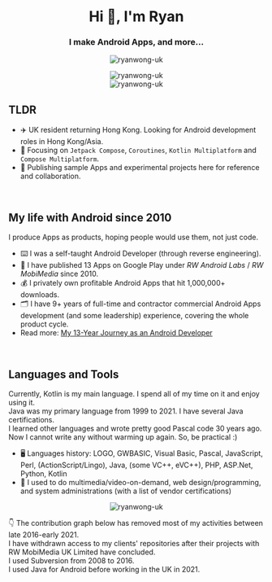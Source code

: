<h1 align="center">Hi 👋, I'm Ryan</h1>
<h3 align="center">I make Android Apps, and more...</h3>
<p align="center"><img src="https://komarev.com/ghpvc/?username=ryanwong-uk&label=Profile%20views&color=b40e6f&style=flat" alt="ryanwong-uk" /></p>
<p align="center"><img src="https://github-readme-streak-stats.herokuapp.com/?user=ryanwong-uk&theme=dark" alt="ryanwong-uk" /><br/><img src="https://github-readme-stats-eight-theta.vercel.app/api?username=ryanwong-uk&show_icons=true&theme=dark&locale=en" alt="ryanwong-uk" /></p>

## TLDR

- ✈️ UK resident returning Hong Kong. Looking for Android development roles in Hong Kong/Asia.
- 🌱 Focusing on `Jetpack Compose`, `Coroutines`, `Kotlin Multiplatform` and `Compose Multiplatform`.
- 📝 Publishing sample Apps and experimental projects here for reference and collaboration.

&nbsp;

## My life with Android since 2010

I produce Apps as products, hoping people would use them, not just code.

- ⌨️ I was a self-taught Android Developer (through reverse engineering).
- 📱 I have published 13 Apps on Google Play under _RW Android Labs_ / _RW MobiMedia_ since 2010.
- 💰 I privately own profitable Android Apps that hit 1,000,000+ downloads.
- 🗂 I have 9+ years of full-time and contractor commercial Android Apps development (and some leadership) experience, covering the whole product cycle.
- Read more: [My 13-Year Journey as an Android Developer](https://medium.com/@callmeryan/my-13-year-journey-as-an-android-developer-part-1-reflections-c21900e117d9)

&nbsp;

## Languages and Tools

Currently, Kotlin is my main language. I spend all of my time on it and enjoy using it. <br/>
Java was my primary language from 1999 to 2021. I have several Java certifications. <br/>
I learned other languages and wrote pretty good Pascal code 30 years ago. Now I cannot write any without warming up again. So, be practical :)<br/>

- 🖥 Languages history: LOGO, GWBASIC, Visual Basic, Pascal, JavaScript, Perl, (ActionScript/Lingo), Java, (some VC++, eVC++), PHP, ASP.Net, Python, Kotlin 
- 💼 I used to do multimedia/video-on-demand, web design/programming, and system administrations (with a list of vendor certifications)

<p align="center"><img src="https://github-readme-stats-eight-theta.vercel.app/api/top-langs?username=ryanwong-uk&show_icons=true&locale=en&layout=compact" alt="ryanwong-uk" /></p>

👇 The contribution graph below has removed most of my activities between late 2016-early 2021. <br/>
I have withdrawn access to my clients' repositories after their projects with RW MobiMedia UK Limited have concluded.<br/>
I used Subversion from 2008 to 2016. <br/>
I used Java for Android before working in the UK in 2021.

<!---
ryanwong-uk/ryanwong-uk is a ✨ special ✨ repository because its `README.md` (this file) appears on your GitHub profile.
You can click the Preview link to take a look at your changes.
--->
